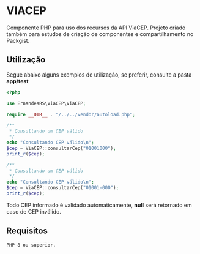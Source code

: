 # VIACEP
Componente PHP para uso dos recursos da API ViaCEP. Projeto criado também para estudos de criação de componentes e compartilhamento no Packgist.

## Utilização
Segue abaixo alguns exemplos de utilização, se preferir, consulte a pasta **app/test**
```php
<?php

use ErnandesRS\ViaCEP\ViaCEP;

require __DIR__ . "/../../vendor/autoload.php";

/**
 * Consultando um CEP válido
 */
echo "Consultando CEP válido\n";
$cep = ViaCEP::consultarCep("01001000");
print_r($cep);

/**
 * Consultando um CEP válido
 */
echo "Consultando CEP válido\n";
$cep = ViaCEP::consultarCep("01001-000");
print_r($cep);
```
Todo CEP informado é validado automaticamente, **null** será retornado em caso de CEP inválido.

## Requisitos
    PHP 8 ou superior.